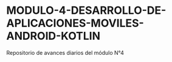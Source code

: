 # MODULO-4-DESARROLLO-DE-APLICACIONES-MOVILES-ANDROID-KOTLIN
Repositorio de avances diarios del módulo N°4
